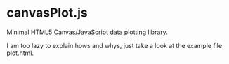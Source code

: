 # canvasPlot.js
Minimal HTML5 Canvas/JavaScript data plotting library.

I am too lazy to explain hows and whys, just take a look at the example file plot.html.
